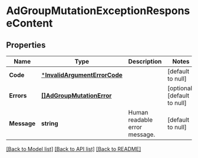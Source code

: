 # AdGroupMutationExceptionResponseContent

## Properties
Name | Type | Description | Notes
------------ | ------------- | ------------- | -------------
**Code** | [***InvalidArgumentErrorCode**](InvalidArgumentErrorCode.md) |  | [default to null]
**Errors** | [**[]AdGroupMutationError**](AdGroupMutationError.md) |  | [optional] [default to null]
**Message** | **string** | Human readable error message. | [default to null]

[[Back to Model list]](../README.md#documentation-for-models) [[Back to API list]](../README.md#documentation-for-api-endpoints) [[Back to README]](../README.md)

